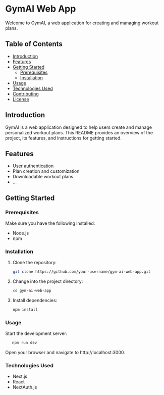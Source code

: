 # GymAI Web App

Welcome to GymAI, a web application for creating and managing workout plans.

## Table of Contents
- [Introduction](#introduction "introduction")
- [Features](#features "features")
- [Getting Started](#getting-started "getting-started")
  - [Prerequisites](#prerequisites "pre-requisites")
  - [Installation](#installation "installation")
- [Usage](#usage "usage")
- [Technologies Used](#technologies-used "technologies-used")
- [Contributing](#contributing "contributing")
- [License](#license "licence")

## Introduction

GymAI is a web application designed to help users create and manage personalized workout plans. This README provides an overview of the project, its features, and instructions for getting started.

## Features

- User authentication
- Plan creation and customization
- Downloadable workout plans
- ...

## Getting Started

### Prerequisites

Make sure you have the following installed:

- Node.js
- npm

### Installation

1. Clone the repository:

   ```bash
   git clone https://github.com/your-username/gym-ai-web-app.git
1. Change into the project directory:

   ```bash
   cd gym-ai-web-app
1. Install dependencies:

   ```bash
   npm install
### Usage

 Start the development server:
```bash
   npm run dev
```
Open your browser and navigate to http://localhost:3000.

### Technologies Used
- Next.js
- React
- NextAuth.js
